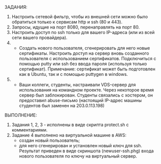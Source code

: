 ЗАДАНИЯ:
1. Настроить сетевой фильтр, чтобы из внешней сети можно было обратиться только к сервисам http и ssh (80 и 443).
2. Запросы, идущие на порт 8080, перенаправлять на порт 80.
3. Настроить доступ по ssh только для вашего IP-адреса (или из всей сети вашего провайдера).
4. * Создать нового пользователя, сгенерировать для него новые сертификаты. Настроить доступ на сервер вновь созданного пользователя с использованием сертификатов. Подключиться с помощью putty или ssh без ввода пароля (используя только сертификат).
Примечание: сертификат может быть подготовлен как в Ubuntu, так и с помощью puttygen в windows.
5. * Ваши коллеги, студенты, настраивали VDS-сервер для использования на командном проекте. Через некоторое время сервер был заблокирован. Студенты связались с хостером, он предоставил abuse-письмо (настоящий IP-адрес машины студентов был заменен на 203.0.113.198)


ВЫПОЛНЕНИЕ:
1. Задания 1, 2, 3 - исполнены в виде скрипта protect.sh с комментариями.
2. Задание 4 выполнено на виртуальной машине в AWS: 
    - создан новый пользователь; 
    - для него сгенерирован и установлен новый ключ для ssh. 
Результат приведен в виде скриншота (newuser-ssh.phg) входа нового пользователя по ключу на виртуальный сервер.
